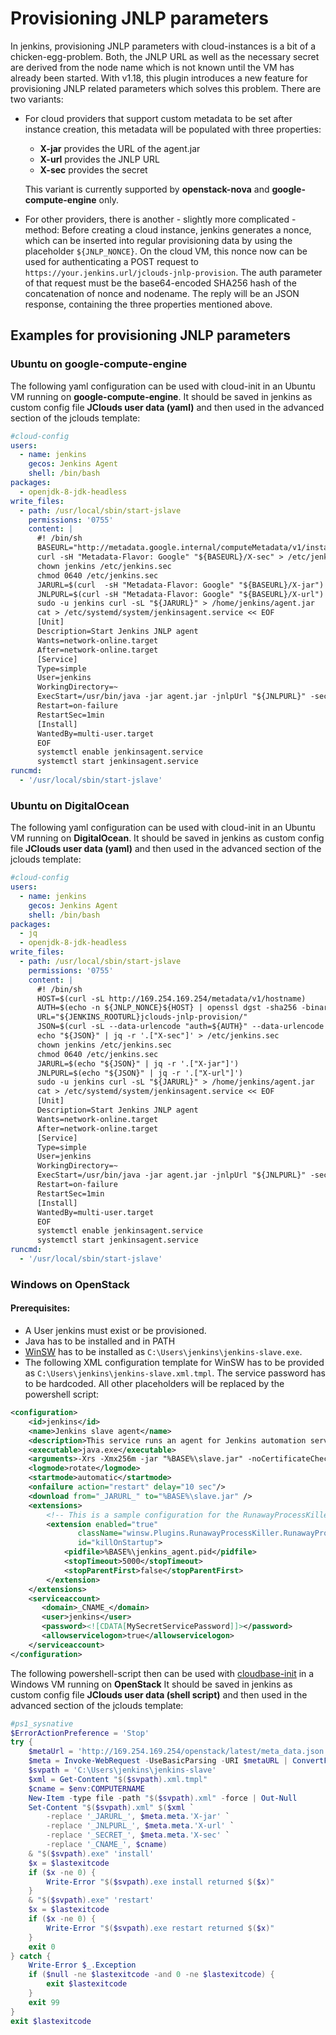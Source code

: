 # Provisioning JNLP parameters

In jenkins, provisioning JNLP parameters with cloud-instances is a bit of a chicken-egg-problem. Both, the JNLP URL
as well as the necessary secret are derived from the node name which is not known until the VM has already been started.
With v1.18, this plugin introduces a new feature for provisioning JNLP related parameters which solves this problem.
There are two variants:
-   For cloud providers that support custom metadata to be set after instance creation, this metadata will be populated
with three properties:
    -   **X-jar** provides the URL of the agent.jar
    -   **X-url** provides the JNLP URL
    -   **X-sec** provides the secret

    This variant is currently supported by **openstack-nova** and **google-compute-engine** only.
-   For other providers, there is another - slightly more complicated - method: Before creating a cloud instance, jenkins
    generates a nonce, which can be inserted into regular provisioning data by using the placeholder `${JNLP_NONCE}`. On the
    cloud VM, this nonce now can be used for authenticating a POST request to `https://your.jenkins.url/jclouds-jnlp-provision`.
    The auth parameter of that request must be the base64-encoded SHA256 hash of the concatenation of nonce and nodename.
    The reply will be an JSON response, containing the three properties mentioned above.

## Examples for provisioning JNLP parameters

### Ubuntu on google-compute-engine

The following yaml configuration can be used with cloud-init in an Ubuntu VM running on **google-compute-engine**. It
should be saved in jenkins as custom config file **JClouds user data (yaml)** and then used in the advanced section of the
jclouds template:
```yaml
#cloud-config
users:
  - name: jenkins
    gecos: Jenkins Agent
    shell: /bin/bash
packages:
  - openjdk-8-jdk-headless
write_files:
  - path: /usr/local/sbin/start-jslave
    permissions: '0755'
    content: |
      #! /bin/sh
      BASEURL="http://metadata.google.internal/computeMetadata/v1/instance/attributes"
      curl -sH "Metadata-Flavor: Google" "${BASEURL}/X-sec" > /etc/jenkins.sec
      chown jenkins /etc/jenkins.sec
      chmod 0640 /etc/jenkins.sec
      JARURL=$(curl  -sH "Metadata-Flavor: Google" "${BASEURL}/X-jar")
      JNLPURL=$(curl -sH "Metadata-Flavor: Google" "${BASEURL}/X-url")
      sudo -u jenkins curl -sL "${JARURL}" > /home/jenkins/agent.jar
      cat > /etc/systemd/system/jenkinsagent.service << EOF
      [Unit]
      Description=Start Jenkins JNLP agent
      Wants=network-online.target
      After=network-online.target
      [Service]
      Type=simple
      User=jenkins
      WorkingDirectory=~
      ExecStart=/usr/bin/java -jar agent.jar -jnlpUrl "${JNLPURL}" -secret @/etc/jenkins.sec
      Restart=on-failure
      RestartSec=1min
      [Install]
      WantedBy=multi-user.target
      EOF
      systemctl enable jenkinsagent.service
      systemctl start jenkinsagent.service
runcmd:
  - '/usr/local/sbin/start-jslave'
```

### Ubuntu on DigitalOcean

The following yaml configuration can be used with cloud-init in an Ubuntu VM running on **DigitalOcean**. It
should be saved in jenkins as custom config file **JClouds user data (yaml)** and then used in the advanced section of the
jclouds template:
```yaml
#cloud-config
users:
  - name: jenkins
    gecos: Jenkins Agent
    shell: /bin/bash
packages:
  - jq
  - openjdk-8-jdk-headless
write_files:
  - path: /usr/local/sbin/start-jslave
    permissions: '0755'
    content: |
      #! /bin/sh
      HOST=$(curl -sL http://169.254.169.254/metadata/v1/hostname)
      AUTH=$(echo -n ${JNLP_NONCE}${HOST} | openssl dgst -sha256 -binary | base64)
      URL="${JENKINS_ROOTURL}jclouds-jnlp-provision/"
      JSON=$(curl -sL --data-urlencode "auth=${AUTH}" --data-urlencode "hostname=${HOST}" "${URL}")
      echo "${JSON}" | jq -r '.["X-sec"]' > /etc/jenkins.sec
      chown jenkins /etc/jenkins.sec
      chmod 0640 /etc/jenkins.sec
      JARURL=$(echo "${JSON}" | jq -r '.["X-jar"]')
      JNLPURL=$(echo "${JSON}" | jq -r '.["X-url"]')
      sudo -u jenkins curl -sL "${JARURL}" > /home/jenkins/agent.jar
      cat > /etc/systemd/system/jenkinsagent.service << EOF
      [Unit]
      Description=Start Jenkins JNLP agent
      Wants=network-online.target
      After=network-online.target
      [Service]
      Type=simple
      User=jenkins
      WorkingDirectory=~
      ExecStart=/usr/bin/java -jar agent.jar -jnlpUrl "${JNLPURL}" -secret @/etc/jenkins.sec
      Restart=on-failure
      RestartSec=1min
      [Install]
      WantedBy=multi-user.target
      EOF
      systemctl enable jenkinsagent.service
      systemctl start jenkinsagent.service
runcmd:
  - '/usr/local/sbin/start-jslave'
```

### Windows on OpenStack

#### Prerequisites:

- A User jenkins must exist or be provisioned.
- Java has to be installed and in PATH
- [WinSW](https://github.com/winsw/winsw/releases) has to be installed as `C:\Users\jenkins\jenkins-slave.exe`.
- The following XML configuration template for WinSW has to be provided as `C:\Users\jenkins\jenkins-slave.xml.tmpl`. The service password has to be hardcoded. All other placeholders will be replaced by the powershell script:
```xml
<configuration>
    <id>jenkins</id>
    <name>Jenkins slave agent</name>
    <description>This service runs an agent for Jenkins automation server.</description>
    <executable>java.exe</executable>
    <arguments>-Xrs -Xmx256m -jar "%BASE%\slave.jar" -noCertificateCheck -jnlpUrl "_JNLPURL_" -secret "_SECRET_"</arguments>
    <logmode>rotate</logmode>
    <startmode>automatic</startmode>
    <onfailure action="restart" delay="10 sec"/>
    <download from="_JARURL_" to="%BASE%\slave.jar" />
    <extensions>
        <!-- This is a sample configuration for the RunawayProcessKiller extension. -->
        <extension enabled="true" 
               className="winsw.Plugins.RunawayProcessKiller.RunawayProcessKillerExtension"
               id="killOnStartup">
            <pidfile>%BASE%\jenkins_agent.pid</pidfile>
            <stopTimeout>5000</stopTimeout>
            <stopParentFirst>false</stopParentFirst>
        </extension>
    </extensions>
    <serviceaccount>
       <domain>_CNAME_</domain>
       <user>jenkins</user>
       <password><![CDATA[MySecretServicePassword]]></password>
       <allowservicelogon>true</allowservicelogon>
    </serviceaccount>
</configuration>
```

The following powershell-script then can be used with [cloudbase-init](https://github.com/cloudbase/cloudbase-init) in a Windows VM running on **OpenStack** It
should be saved in jenkins as custom config file **JClouds user data (shell script)** and then used in the advanced section of the
jclouds template:
```powershell
#ps1_sysnative
$ErrorActionPreference = 'Stop'
try {
    $metaUrl = 'http://169.254.169.254/openstack/latest/meta_data.json'
    $meta = Invoke-WebRequest -UseBasicParsing -URI $metaURL | ConvertFrom-Json
    $svpath = 'C:\Users\jenkins\jenkins-slave'
    $xml = Get-Content "$($svpath).xml.tmpl"
    $cname = $env:COMPUTERNAME
    New-Item -type file -path "$($svpath).xml" -force | Out-Null
    Set-Content "$($svpath).xml" $($xml `
        -replace '_JARURL_', $meta.meta.'X-jar' `
        -replace '_JNLPURL_', $meta.meta.'X-url' `
        -replace '_SECRET_', $meta.meta.'X-sec' `
        -replace '_CNAME_', $cname)
    & "$($svpath).exe" 'install'
    $x = $lastexitcode
    if ($x -ne 0) {
        Write-Error "$($svpath).exe install returned $($x)"
    }
    & "$($svpath).exe" 'restart'
    $x = $lastexitcode
    if ($x -ne 0) {
        Write-Error "$($svpath).exe restart returned $($x)"
    }
    exit 0
} catch {
    Write-Error $_.Exception
    if ($null -ne $lastexitcode -and 0 -ne $lastexitcode) {
        exit $lastexitcode
    }
    exit 99
}
exit $lastexitcode
```
